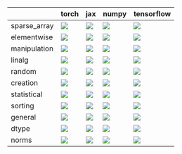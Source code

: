 |              | torch                                                                                                                                             | jax                                                                                                                                                   | numpy                                                                                                                                                 | tensorflow                                                                                                                                            |
|:-------------|:--------------------------------------------------------------------------------------------------------------------------------------------------|:------------------------------------------------------------------------------------------------------------------------------------------------------|:------------------------------------------------------------------------------------------------------------------------------------------------------|:------------------------------------------------------------------------------------------------------------------------------------------------------|
| sparse_array | <a href="Experimental API/Core/sparse_array.md" rel="noopener noreferrer" target="_blank"><img src=https://img.shields.io/badge/-failure-red></a> | <a href="Experimental API/Core/sparse_array.md" rel="noopener noreferrer" target="_blank"><img src=https://img.shields.io/badge/-success-success></a> | <a href="Experimental API/Core/sparse_array.md" rel="noopener noreferrer" target="_blank"><img src=https://img.shields.io/badge/-success-success></a> | <a href="Experimental API/Core/sparse_array.md" rel="noopener noreferrer" target="_blank"><img src=https://img.shields.io/badge/-success-success></a> |
| elementwise  | <a href="Experimental API/Core/elementwise.md" rel="noopener noreferrer" target="_blank"><img src=https://img.shields.io/badge/-failure-red></a>  | <a href="Experimental API/Core/elementwise.md" rel="noopener noreferrer" target="_blank"><img src=https://img.shields.io/badge/-failure-red></a>      | <a href="Experimental API/Core/elementwise.md" rel="noopener noreferrer" target="_blank"><img src=https://img.shields.io/badge/-failure-red></a>      | <a href="Experimental API/Core/elementwise.md" rel="noopener noreferrer" target="_blank"><img src=https://img.shields.io/badge/-failure-red></a>      |
| manipulation | <a href="Experimental API/Core/manipulation.md" rel="noopener noreferrer" target="_blank"><img src=https://img.shields.io/badge/-failure-red></a> | <a href="Experimental API/Core/manipulation.md" rel="noopener noreferrer" target="_blank"><img src=https://img.shields.io/badge/-failure-red></a>     | <a href="Experimental API/Core/manipulation.md" rel="noopener noreferrer" target="_blank"><img src=https://img.shields.io/badge/-failure-red></a>     | <a href="Experimental API/Core/manipulation.md" rel="noopener noreferrer" target="_blank"><img src=https://img.shields.io/badge/-failure-red></a>     |
| linalg       | <a href="Experimental API/Core/linalg.md" rel="noopener noreferrer" target="_blank"><img src=https://img.shields.io/badge/-failure-red></a>       | <a href="Experimental API/Core/linalg.md" rel="noopener noreferrer" target="_blank"><img src=https://img.shields.io/badge/-failure-red></a>           | <a href="Experimental API/Core/linalg.md" rel="noopener noreferrer" target="_blank"><img src=https://img.shields.io/badge/-failure-red></a>           | <a href="Experimental API/Core/linalg.md" rel="noopener noreferrer" target="_blank"><img src=https://img.shields.io/badge/-failure-red></a>           |
| random       | <a href="Experimental API/Core/random.md" rel="noopener noreferrer" target="_blank"><img src=https://img.shields.io/badge/-failure-red></a>       | <a href="Experimental API/Core/random.md" rel="noopener noreferrer" target="_blank"><img src=https://img.shields.io/badge/-failure-red></a>           | <a href="Experimental API/Core/random.md" rel="noopener noreferrer" target="_blank"><img src=https://img.shields.io/badge/-failure-red></a>           | <a href="Experimental API/Core/random.md" rel="noopener noreferrer" target="_blank"><img src=https://img.shields.io/badge/-failure-red></a>           |
| creation     | <a href="Experimental API/Core/creation.md" rel="noopener noreferrer" target="_blank"><img src=https://img.shields.io/badge/-failure-red></a>     | <a href="Experimental API/Core/creation.md" rel="noopener noreferrer" target="_blank"><img src=https://img.shields.io/badge/-failure-red></a>         | <a href="Experimental API/Core/creation.md" rel="noopener noreferrer" target="_blank"><img src=https://img.shields.io/badge/-failure-red></a>         | <a href="Experimental API/Core/creation.md" rel="noopener noreferrer" target="_blank"><img src=https://img.shields.io/badge/-failure-red></a>         |
| statistical  | <a href="Experimental API/Core/statistical.md" rel="noopener noreferrer" target="_blank"><img src=https://img.shields.io/badge/-failure-red></a>  | <a href="Experimental API/Core/statistical.md" rel="noopener noreferrer" target="_blank"><img src=https://img.shields.io/badge/-failure-red></a>      | <a href="Experimental API/Core/statistical.md" rel="noopener noreferrer" target="_blank"><img src=https://img.shields.io/badge/-failure-red></a>      | <a href="Experimental API/Core/statistical.md" rel="noopener noreferrer" target="_blank"><img src=https://img.shields.io/badge/-failure-red></a>      |
| sorting      | <a href="Experimental API/Core/sorting.md" rel="noopener noreferrer" target="_blank"><img src=https://img.shields.io/badge/-success-success></a>  | <a href="Experimental API/Core/sorting.md" rel="noopener noreferrer" target="_blank"><img src=https://img.shields.io/badge/-success-success></a>      | <a href="Experimental API/Core/sorting.md" rel="noopener noreferrer" target="_blank"><img src=https://img.shields.io/badge/-success-success></a>      | <a href="Experimental API/Core/sorting.md" rel="noopener noreferrer" target="_blank"><img src=https://img.shields.io/badge/-success-success></a>      |
| general      | <a href="Experimental API/Core/general.md" rel="noopener noreferrer" target="_blank"><img src=https://img.shields.io/badge/-success-success></a>  | <a href="Experimental API/Core/general.md" rel="noopener noreferrer" target="_blank"><img src=https://img.shields.io/badge/-success-success></a>      | <a href="Experimental API/Core/general.md" rel="noopener noreferrer" target="_blank"><img src=https://img.shields.io/badge/-success-success></a>      | <a href="Experimental API/Core/general.md" rel="noopener noreferrer" target="_blank"><img src=https://img.shields.io/badge/-success-success></a>      |
| dtype        | <a href="Experimental API/Core/dtype.md" rel="noopener noreferrer" target="_blank"><img src=https://img.shields.io/badge/-success-success></a>    | <a href="Experimental API/Core/dtype.md" rel="noopener noreferrer" target="_blank"><img src=https://img.shields.io/badge/-success-success></a>        | <a href="Experimental API/Core/dtype.md" rel="noopener noreferrer" target="_blank"><img src=https://img.shields.io/badge/-success-success></a>        | <a href="Experimental API/Core/dtype.md" rel="noopener noreferrer" target="_blank"><img src=https://img.shields.io/badge/-success-success></a>        |
| norms        | <a href="Experimental API/Core/norms.md" rel="noopener noreferrer" target="_blank"><img src=https://img.shields.io/badge/-success-success></a>    | <a href="Experimental API/Core/norms.md" rel="noopener noreferrer" target="_blank"><img src=https://img.shields.io/badge/-failure-red></a>            | <a href="Experimental API/Core/norms.md" rel="noopener noreferrer" target="_blank"><img src=https://img.shields.io/badge/-failure-red></a>            | <a href="Experimental API/Core/norms.md" rel="noopener noreferrer" target="_blank"><img src=https://img.shields.io/badge/-success-success></a>        |